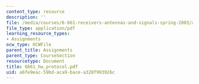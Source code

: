 ```yaml
---
content_type: resource
description: ''
file: /media/courses/6-661-receivers-antennas-and-signals-spring-2003/a6fe9eac59bdaca9bacea328f993926c_6661_hw_protocol.pdf
file_type: application/pdf
learning_resource_types:
- Assignments
ocw_type: OCWFile
parent_title: Assignments
parent_type: CourseSection
resourcetype: Document
title: 6661_hw_protocol.pdf
uid: a6fe9eac-59bd-aca9-bace-a328f993926c
---
```

